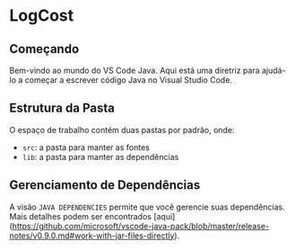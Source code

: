 # LogCost

## Começando

Bem-vindo ao mundo do VS Code Java. Aqui está uma diretriz para ajudá-lo a começar a escrever código Java no Visual Studio Code.

## Estrutura da Pasta

O espaço de trabalho contém duas pastas por padrão, onde:

- `src`: a pasta para manter as fontes
- `lib`: a pasta para manter as dependências

## Gerenciamento de Dependências

A visão `JAVA DEPENDENCIES` permite que você gerencie suas dependências. Mais detalhes podem ser encontrados [aqui] (https://github.com/microsoft/vscode-java-pack/blob/master/release-notes/v0.9.0.md#work-with-jar-files-directly).